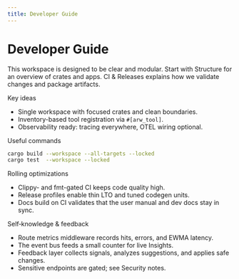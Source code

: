 ```yaml
---
title: Developer Guide
---
```


# Developer Guide

This workspace is designed to be clear and modular. Start with Structure for an overview of crates and apps. CI & Releases explains how we validate changes and package artifacts.

Key ideas
- Single workspace with focused crates and clean boundaries.
- Inventory-based tool registration via `#[arw_tool]`.
- Observability ready: tracing everywhere, OTEL wiring optional.

Useful commands
```bash
cargo build --workspace --all-targets --locked
cargo test  --workspace --locked
```

Rolling optimizations
- Clippy- and fmt-gated CI keeps code quality high.
- Release profiles enable thin LTO and tuned codegen units.
- Docs build on CI validates that the user manual and dev docs stay in sync.

Self‑knowledge & feedback
- Route metrics middleware records hits, errors, and EWMA latency.
- The event bus feeds a small counter for live Insights.
- Feedback layer collects signals, analyzes suggestions, and applies safe changes.
- Sensitive endpoints are gated; see Security notes.
